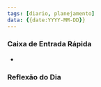 ```yaml
---
tags: [diario, planejamento]
data: {{date:YYYY-MM-DD}}
---
```


### Caixa de Entrada Rápida
- 

### Reflexão do Dia